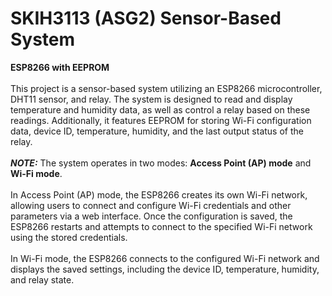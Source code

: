# SKIH3113 (ASG2) Sensor-Based System
**ESP8266 with EEPROM**
<br>
<br>This project is a sensor-based system utilizing an ESP8266 microcontroller, DHT11 sensor, and relay. The system is designed to read and display temperature and humidity data, as well as control a relay based on these readings. Additionally, it features EEPROM for storing Wi-Fi configuration data, device ID, temperature, humidity, and the last output status of the relay. 
<br><br>**_NOTE:_** The system operates in two modes: **Access Point (AP) mode** and **Wi-Fi mode**. 
<br><br>In Access Point (AP) mode, the ESP8266 creates its own Wi-Fi network, allowing users to connect and configure Wi-Fi credentials and other parameters via a web interface. Once the configuration is saved, the ESP8266 restarts and attempts to connect to the specified Wi-Fi network using the stored credentials. 
<br><br>In Wi-Fi mode, the ESP8266 connects to the configured Wi-Fi network and displays the saved settings, including the device ID, temperature, humidity, and relay state.
